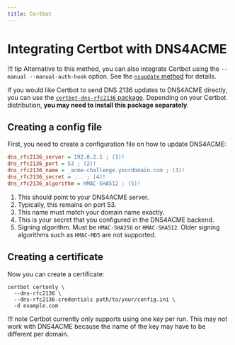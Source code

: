 ```yaml
---
title: Certbot
---
```


# Integrating Certbot with DNS4ACME

!!! tip
    Alternative to this method, you can also integrate Certbot using the `--manual --manual-auth-hook` option. See the [`nsupdate` method](nsupdate.md) for details. 

If you would like Certbot to send DNS 2136 updates to DNS4ACME directly, you can use the [`certbot-dns-rfc2136` package](https://certbot-dns-rfc2136.readthedocs.io/en/stable/). Depending on your Certbot distribution, **you may need to install this package separately**.

## Creating a config file

First, you need to create a configuration file on how to update DNS4ACME:

```ini
dns_rfc2136_server = 192.0.2.1 ; (1)!
dns_rfc2136_port = 53 ; (2)!
dns_rfc2136_name = _acme-challenge.yourdomain.com ; (3)!
dns_rfc2136_secret = ... ; (4)!
dns_rfc2136_algorithm = HMAC-SHA512 ; (5)!
```

1. This should point to your DNS4ACME server.
2. Typically, this remains on port 53.
3. This name must match your domain name exactly.
4. This is your secret that you configured in the DNS4ACME backend.
5. Signing algorithm. Must be `HMAC-SHA256` or `HMAC-SHA512`. Older signing algorithms such as `HMAC-MD5` are not supported.

## Creating a certificate

Now you can create a certificate:

```
certbot certonly \
  --dns-rfc2136 \
  --dns-rfc2136-credentials path/to/your/config.ini \
  -d example.com
```

!!! note
    Certbot currently only supports using one key per run. This may not work with DNS4ACME because the name of the key
    may have to be different per domain.